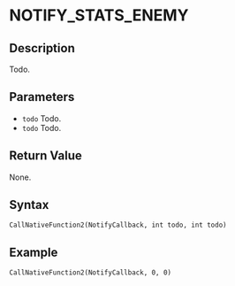 # NOTIFY_STATS_ENEMY

## Description
Todo.

## Parameters
- `todo`
Todo.
- `todo`
Todo.

## Return Value
None.

## Syntax
```
CallNativeFunction2(NotifyCallback, int todo, int todo)
```

## Example
```
CallNativeFunction2(NotifyCallback, 0, 0)
```